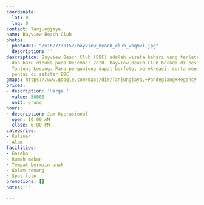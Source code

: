 ```yaml
---
coordinate:
  lat: 0
  lng: 0
contact: Tanjungjaya
name: Bayview Beach Club
photos:
- photoURI: "/v1627730152/bayview_beach_club_vbqmvi.jpg"
  description: ''
description: Bayview Beach Club (BBC) adalah wisata bahari yang terletak di Desa Tanjungjaya
  dan baru dibuka pada Desember 2020. Bayview Beach Club berada di pesisir Pantai
  Tanjung Lesung. Para pengunjung dapat berfoto, berekreasi, serta menikmati keindahan
  pantai di sekitar BBC.
gmaps: https://www.google.com/maps/dir/Tanjungjaya,+Pandeglang+Regency,+Banten/Bayview+beach+club,+Jalan+Panimbang,+Tanjungjaya,+Pandeglang+Regency,+Banten/@-6.5091043,105.633636,15z/data=!3m1!4b1!4m13!4m12!1m5!1m1!1s0x2e43b63acce06b03:0x942250a7534d42bb!2m2!1d105.652983!2d-6.5115909!1m5!1m1!1s0x2e43b718d0a9b3e7:0xc917df8c5236c18!2m2!1d105.63026!2d-6.520983
prices:
- description: 'Harga '
  value: 50000
  unit: orang
hours:
- description: Jam Operasional
  open: 10:00 AM
  close: 6:00 PM
categories:
- Kuliner
- Alam
facilities:
- Gazebo
- Rumah makan
- Tempat bermain anak
- Kolam renang
- Spot foto
promotions: []
notes: ''

---
```

